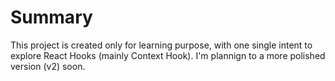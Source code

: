 # Summary

This project is created only for learning purpose, with one single intent to explore React Hooks (mainly Context Hook). I'm plannign to a more polished version (v2) soon.
